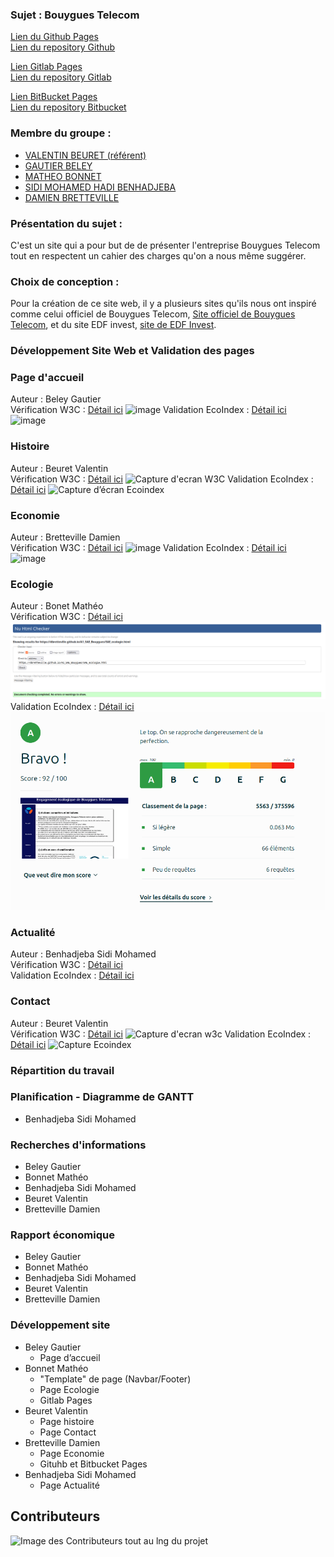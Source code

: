 ### Sujet : Bouygues Telecom  
[Lien du Github Pages](https://dbretteville.github.io/A1_SAE_Bouygues)   
[Lien du repository Github](/home/matheo/Images/Ecoindex_ecologie.png)  

[Lien Gitlab Pages](https://matheob.gitlab.io/A1_SAE_Bouygues/)  
[Lien du repository Gitlab](/home/matheo/Images/Ecoindex_ecologie.png)

[Lien BitBucket Pages](https://dbretteville.bitbucket.io)  
[Lien du repository Bitbucket](https://bitbucket.org/dbretteville/dbretteville.bitbucket.io/src/main/)

### Membre du groupe :
- [VALENTIN BEURET (référent)](mailto:valentin.beuret@edu.univ-fcomte.fr)
- [GAUTIER BELEY](mailto:gautier.beley@edu.univ-fcomte.fr)
- [MATHEO BONNET](mailto:matheo.bonnet@edu.univ-fcomte.fr)
- [SIDI MOHAMED HADI BENHADJEBA](mailto:sidi_mohamed_hadi.benhadjeba@edu.univ-fcomte.fr)
- [DAMIEN BRETTEVILLE](mailto:damien.bretteville@edu.univ-fcomte.fr)

### Présentation du sujet :  
C'est un site qui a pour but de de présenter l'entreprise Bouygues Telecom tout en respectent un cahier des charges qu'on a nous même suggérer.

### Choix de conception :  
Pour la création de ce site web, il y a plusieurs sites qu'ils nous ont inspiré comme celui officiel de Bouygues Telecom, [Site officiel de Bouygues Telecom](https://www.bouyguestelecom.fr/?utm_medium=sea_c&utm_source=google&utm_campaign=bouygues-m-variantes&utm_term=site%20bouygues%20telecom&gclsrc=aw.ds&gad_source=1&gclid=CjwKCAjw68K4BhAuEiwAylp3kt3aCkKpDOYeGZzhFwz80ZyEf1iArkPgwgG5LULX5eaV2x32tiksKBoCi3gQAvD_BwE), et du site EDF invest, [site de EDF Invest](https://www.edfinvest.fr/). 

### Développement Site Web et Validation des pages

### Page d'accueil 

Auteur : Beley Gautier  
Vérification W3C : [Détail ici](https://validator.w3.org/nu/?doc=https%3A%2F%2Fdbretteville.github.io%2FA1_SAE_Bouygues%2Findex.html)
![image](https://github.com/user-attachments/assets/11c3cb04-9602-4c91-9774-a2e79fecd3e6)
Validation EcoIndex : [Détail ici](https://www.ecoindex.fr/resultat/?id=6dfe9233-d151-4565-9dbb-9587e29fdcda)  
![image](https://github.com/user-attachments/assets/40a0cccf-4948-44e5-bd72-121ff34edce6)

### Histoire

Auteur : Beuret Valentin  
Vérification W3C : [Détail ici](https://validator.w3.org/nu/?doc=https%3A%2F%2Fdbretteville.github.io%2FA1_SAE_Bouygues%2FSAE_histoire.html)
![Capture d'ecran W3C](https://github.com/user-attachments/assets/52ccfd31-dfb0-49d7-89da-c62d2a124f1f)
Validation EcoIndex : [Détail ici](https://www.ecoindex.fr/resultat/?id=4f58eb27-7ce8-4d42-85e5-9d8c284b6713)
![Capture d’écran Ecoindex](https://github.com/user-attachments/assets/46d39b64-2931-4eff-8796-19b281e8dba5)


### Economie

Auteur : Bretteville Damien  
Vérification W3C : [Détail ici](https://validator.w3.org/nu/?doc=https%3A%2F%2Fdbretteville.github.io%2FA1_SAE_Bouygues%2FSAE_economie.html)
![image](https://github.com/user-attachments/assets/2ff8a9c0-7cab-4620-bdf6-f585aa4885ee)
Validation EcoIndex :  [Détail ici](https://www.ecoindex.fr/resultat/?id=82c6efac-6364-4c3d-a269-092aa0ed1fad)  
![image](https://github.com/user-attachments/assets/cb258269-afd2-4815-b820-d3f8054380fe)



### Ecologie

Auteur : Bonet Mathéo   
Vérification W3C : [Détail ici](https://validator.w3.org/nu/?doc=https%3A%2F%2Fdbretteville.github.io%2FA1_SAE_Bouygues%2Findex.html)
![image](Image/W3C_Ecologie.png)
Validation EcoIndex : [Détail ici](https://www.ecoindex.fr/resultat/?id=7427f66e-9878-416a-8396-8c9583986e9d) 
![image](Image/Ecoindex_ecologie.png)

### Actualité

Auteur : Benhadjeba Sidi Mohamed  
Vérification W3C : [Détail ici]()  
Validation EcoIndex :  [Détail ici]()

### Contact

Auteur : Beuret Valentin  
Vérification W3C : [Détail ici](https://validator.w3.org/nu/?doc=https%3A%2F%2Fdbretteville.github.io%2FA1_SAE_Bouygues%2FSAE_contact.html) 
![Capture d'ecran w3c](https://github.com/user-attachments/assets/74d7c79f-a0e7-43b1-b624-059f96e1bb80)
Validation EcoIndex :  [Détail ici](https://www.ecoindex.fr/resultat/?id=9cfaa314-e9c3-4f49-b409-b343095d5240)
![Capture Ecoindex](https://github.com/user-attachments/assets/391d9f59-18c3-4fe4-ae53-6170a1b207d2)


### Répartition du travail

### Planification - Diagramme de GANTT

- Benhadjeba Sidi Mohamed

### Recherches d'informations

- Beley Gautier
- Bonnet Mathéo
- Benhadjeba Sidi Mohamed
- Beuret Valentin
- Bretteville Damien

### Rapport économique

- Beley Gautier
- Bonnet Mathéo
- Benhadjeba Sidi Mohamed
- Beuret Valentin
- Bretteville Damien


### Développement site

- Beley Gautier
  - Page d’accueil
- Bonnet Mathéo 
  - "Template" de page (Navbar/Footer)
  - Page Ecologie 
  - Gitlab Pages
- Beuret Valentin
  - Page histoire
  - Page Contact
- Bretteville Damien
  - Page Economie
  - Gituhb et Bitbucket Pages
- Benhadjeba Sidi Mohamed
  - Page Actualité

## Contributeurs

![Image des Contributeurs tout au lng du projet](https://github.com/user-attachments/assets/dccac26a-a519-4531-9c39-ffec40a5aa59)

